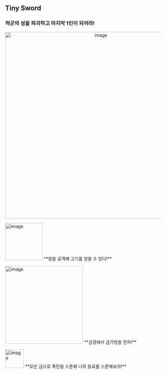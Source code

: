 ## Tiny Sword 
### 적군의 성을 파괴하고 마지막 1인이 되어라!
<p align="center">
  <img width="600" height="auto" alt="image" src="https://github.com/user-attachments/assets/4608d248-37b0-4407-ae62-f639cf564222" />
</p>
<p>
  <img width="120" height="auto" alt="image" src="https://github.com/user-attachments/assets/daca8c37-2839-44ef-89b6-25494be1852c" />
  **양을 공격해 고기를 얻을 수 있다!**
</p>
<p>
  <img width="250" height="auto" alt="image" src="https://github.com/user-attachments/assets/6edb908e-4519-411c-81bc-803832b749ae" />
  **금광에서 금가방을 얻자!**
</p>
<p>
  <img width="60" height="auto" alt="image" src="https://github.com/user-attachments/assets/55683e9a-84be-46c0-a7e4-9bdf14857390" />
  **모은 금으로 폭탄을 스폰해 나의 동료를 스폰해보자!**
</p>
